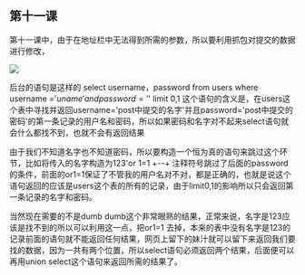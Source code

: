 ## 第十一课

第十一课中，由于在地址栏中无法得到所需的参数，所以要利用抓包对提交的数据进行修改，

![](http://i.imgur.com/u8nvtL5.png)

后台的语句是这样的 select username，password from users where username ='$uname' and password='$' limit 0,1 这个语句的含义是，在users这个表中寻找并返回username='post中提交的名字'并且password='post中提交的密码'的第一条记录的用户名和密码，所以如果密码和名字对不起来select语句就会什么都找不到，也就不会有返回结果

由于我们不知道名字也不知道密码，所以要构造一个恒为真的语句来跳过这个环节，比如将传入的名字构造为123'or 1=1 +--+ 注释符号跳过了后面的password的条件，前面的or1=1保证了不管我的用户名对不对，都是正确的，也就是说这个语句返回的应该是users这个表的所有的记录，由于limit0,1的影响所以只会返回第一条记录的名字和密码。

当然现在需要的不是dumb dumb这个非常眼熟的结果，正常来说，名字是123应该是找不到的所以可以利用这一点，把or1=1 去掉，本来的表中没有名字是123的记录前面的语句就不能返回任何结果，网页上留下的妹汁就可以留下来返回我们要找的数据，因为一共有两个位置，所以select语句必须返回两个结果，后面便可以再用union select这个语句来返回所需的结果了。